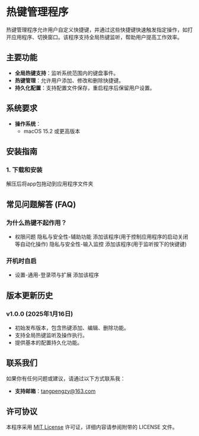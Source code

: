 # 热键管理程序

热键管理程序允许用户自定义快捷键，并通过这些快捷键快速触发指定操作，如打开应用程序、切换窗口。该程序支持全局热键监听，帮助用户提高工作效率。

## 主要功能

- **全局热键支持**：监听系统范围内的键盘事件。
- **热键管理**：允许用户添加、修改和删除快捷键。
- **持久化配置**：支持配置文件保存，重启程序后保留用户设置。

## 系统要求

- **操作系统**：
    - macOS 15.2 或更高版本

## 安装指南

### 1. 下载和安装

解压后将app包拖动到应用程序文件夹

## 常见问题解答 (FAQ)

### 为什么热键不起作用？

- 权限问题
  隐私与安全性-辅助功能 添加该程序(用于控制应用程序的启动关闭等自动化操作)
  隐私与安全性-输入监控 添加该程序(用于监听按下的快键键)

### 开机时自启

- 设置-通用-登录项与扩展 添加该程序

## 版本更新历史

### v1.0.0 (2025年1月16日)
- 初始发布版本，包含热键添加、编辑、删除功能。
- 支持全局热键监听及操作执行。
- 提供基本的配置持久化功能。

## 联系我们

如果你有任何问题或建议，请通过以下方式联系我：
- **支持邮箱**：[tangpengzy@163.com](mailto:tangpengzy@163.com)

## 许可协议

本程序采用 [MIT License](https://opensource.org/licenses/MIT) 许可证，详细内容请参阅附带的 LICENSE 文件。
